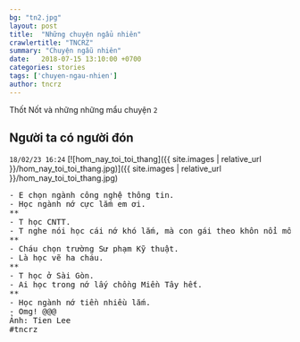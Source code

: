 ```yaml
---
bg: "tn2.jpg"
layout: post
title:  "Những chuyện ngẩu nhiên"
crawlertitle: "TNCRZ"
summary: "Chuyện ngẫu nhiên"
date:   2018-07-15 13:10:00 +0700
categories: stories
tags: ['chuyen-ngau-nhien']
author: tncrz
---
```

Thốt Nốt và những những mẩu chuyện `2`

## Người ta có người đón
`18/02/23 16:24`
[![hom_nay_toi_toi_thang]({{ site.images | relative_url }}/hom_nay_toi_toi_thang.jpg)]({{ site.images | relative_url }}/hom_nay_toi_toi_thang.jpg)
<pre>
- E chọn ngành công nghệ thông tin.
- Học ngành nớ cực lắm em ơi.
**
- T học CNTT.
- T nghe nói học cái nớ khó lắm, mà con gái theo khôn nổi mô.
**
- Cháu chọn trường Sư phạm Kỹ thuật.
- Là học vẽ ha cháu.
**
- T học ở Sài Gòn.
- Ai học trong nớ lấy chồng Miền Tây hết.
**
- Học ngành nớ tiền nhiều lắm.
- Omg! @@@
Ảnh: Tien Lee
#tncrz
</pre>